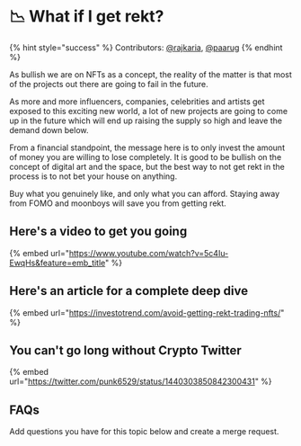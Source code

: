 # 📉 What if I get rekt?

{% hint style="success" %}
Contributors: [@rajkaria](https://github.com/rajkaria), [@paarug](https://github.com/paarug)
{% endhint %}

As bullish we are on NFTs as a concept, the reality of the matter is that most of the projects out there are going to fail in the future.

As more and more influencers, companies, celebrities and artists get exposed to this exciting new world, a lot of new projects are going to come up in the future which will end up raising the supply so high and leave the demand down below.

From a financial standpoint, the message here is to only invest the amount of money you are willing to lose completely. It is good to be bullish on the concept of digital art and the space, but the best way to not get rekt in the process is to not bet your house on anything.

Buy what you genuinely like, and only what you can afford. Staying away from FOMO and moonboys will save you from getting rekt.

## Here's a video to get you going

{% embed url="https://www.youtube.com/watch?v=5c4Iu-EwqHs&feature=emb_title" %}

## Here's an article for a complete deep dive

{% embed url="https://investotrend.com/avoid-getting-rekt-trading-nfts/" %}

## You can't go long without Crypto Twitter

{% embed url="https://twitter.com/punk6529/status/1440303850842300431" %}

## FAQs

Add questions you have for this topic below and create a merge request.
